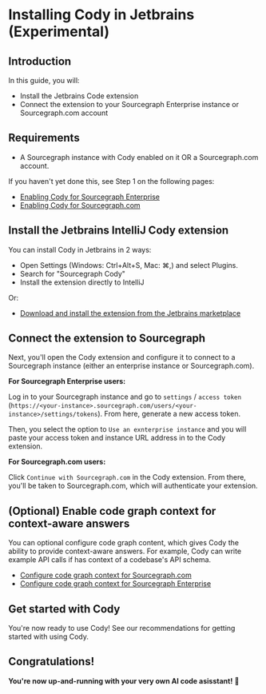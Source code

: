 # Installing Cody in Jetbrains (Experimental)

## Introduction

In this guide, you will:

- Install the Jetbrains Code extension
- Connect the extension to your Sourcegraph Enterprise instance or Sourcegraph.com account

## Requirements

- A Sourcegraph instance with Cody enabled on it OR a Sourcegraph.com account.

If you haven't yet done this, see Step 1 on the following pages:

- [Enabling Cody for Sourcegraph Enterprise](enabling_cody_enterprise.md)
- [Enabling Cody for Sourcegraph.com](enabling_cody.md)

## Install the Jetbrains IntelliJ Cody extension

You can install Cody in Jetbrains in 2 ways:

- Open Settings (Windows: Ctrl+Alt+S, Mac: ⌘,) and select Plugins.
- Search for "Sourcegraph Cody"
- Install the extension directly to IntelliJ

Or:

- [Download and install the extension from the Jetbrains marketplace](https://plugins.jetbrains.com/plugin/9682-sourcegraph)

## Connect the extension to Sourcegraph

Next, you'll open the Cody extension and configure it to connect to a Sourcegraph instance (either an enterprise instance or Sourcegraph.com).

**For Sourcegraph Enterprise users:**

Log in to your Sourcegraph instance and go to `settings` / `access token` (`https://<your-instance>.sourcegraph.com/users/<your-instance>/settings/tokens`). From here, generate a new access token.

Then, you select the option to `Use an exnterprise instance` and you will paste your access token and instance URL address in to the Cody extension.

**For Sourcegraph.com users:**

Click `Continue with Sourcegraph.com` in the Cody extension. From there, you'll be taken to Sourcegraph.com, which will authenticate your extension.

## (Optional) Enable code graph context for context-aware answers

You can optional configure code graph content, which gives Cody the ability to provide context-aware answers. For example, Cody can write example API calls if has context of a codebase's API schema.

- [Configure code graph context for Sourcegraph.com](enabling_cody.md#configure-code-graph-context-for-code-aware-answers)
- [Configure code graph context for Sourcegraph Enterprise](enabling_cody_enterprise.md#enabling-codebase-aware-answers)

## Get started with Cody

You're now ready to use Cody! See our recommendations for getting started with using Cody.

## Congratulations!

**You're now up-and-running with your very own AI code asisstant!** 🎉

